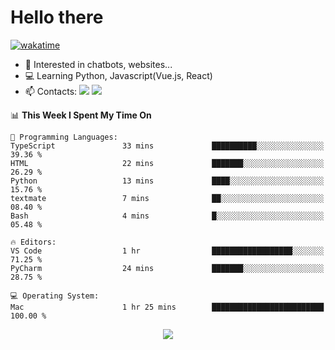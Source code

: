 # Hello there

[![wakatime](https://wakatime.com/badge/user/018bd4cf-9224-4729-b4f3-31fc6a93ca34.svg)](https://wakatime.com/@flamescoder)

- 👀 Interested in chatbots, websites...
- 💻 Learning Python, Javascript(Vue.js, React)
- 📫 Contacts: <a href="https://t.me/FlameCoder0_0" target="_blank"><img src="https://img.shields.io/badge/telegram-0088cc?logo=telegram&logoColor=white"/></a> <a href="https://discord.gg/3wt8QRndjm" target="_blank"><img src="https://img.shields.io/badge/discord-5865F2?logo=discord&logoColor=white"/></a>

<!--START_SECTION:waka-->
📊 **This Week I Spent My Time On** 

```text
💬 Programming Languages: 
TypeScript               33 mins             ██████████░░░░░░░░░░░░░░░   39.36 % 
HTML                     22 mins             ███████░░░░░░░░░░░░░░░░░░   26.29 % 
Python                   13 mins             ████░░░░░░░░░░░░░░░░░░░░░   15.76 % 
textmate                 7 mins              ██░░░░░░░░░░░░░░░░░░░░░░░   08.40 % 
Bash                     4 mins              █░░░░░░░░░░░░░░░░░░░░░░░░   05.48 % 

🔥 Editors: 
VS Code                  1 hr                ██████████████████░░░░░░░   71.25 % 
PyCharm                  24 mins             ███████░░░░░░░░░░░░░░░░░░   28.75 % 

💻 Operating System: 
Mac                      1 hr 25 mins        █████████████████████████   100.00 % 
```


<!--END_SECTION:waka-->

<div align="center">
  <img src="https://komarev.com/ghpvc/?username=FlamesC0der&style=flat-square&color=red"/>
</div>
